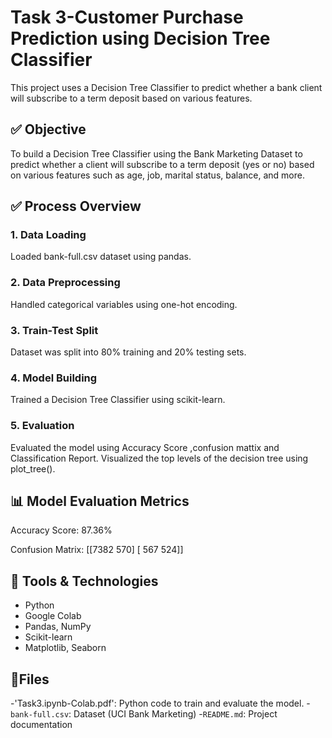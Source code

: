 # Task 3-Customer Purchase Prediction using Decision Tree Classifier 

This project uses a Decision Tree Classifier to predict whether a bank client will subscribe to a term deposit based on various features.

## ✅ Objective

To build a Decision Tree Classifier using the Bank Marketing Dataset to predict whether a client will subscribe to a term deposit (yes or no) based on various features such as age, job, marital status, balance, and more.

## ✅ Process Overview

### 1. Data Loading
Loaded bank-full.csv dataset using pandas.
### 2. Data Preprocessing
Handled categorical variables using one-hot encoding.
### 3. Train-Test Split
Dataset was split into 80% training and 20% testing sets.
### 4. Model Building
Trained a Decision Tree Classifier using scikit-learn.
### 5. Evaluation
Evaluated the model using Accuracy Score ,confusion mattix and Classification Report.
Visualized the top levels of the decision tree using plot_tree().
## 📊 Model Evaluation Metrics

Accuracy Score: 87.36%

Confusion Matrix: [[7382   570] [  567   524]]

## 🔧 Tools & Technologies

- Python
- Google Colab
- Pandas, NumPy
- Scikit-learn
- Matplotlib, Seaborn

## 📂Files
-'Task3.ipynb-Colab.pdf': Python code to train and evaluate the model.
-`bank-full.csv`: Dataset (UCI Bank Marketing)
-`README.md`: Project documentation


